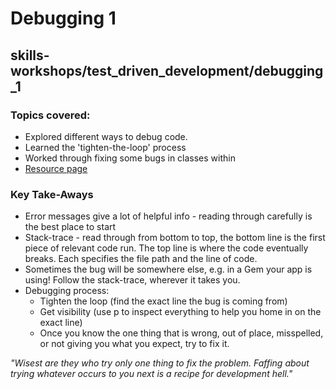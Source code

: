 # Debugging 1

## skills-workshops/test_driven_development/debugging_1

### Topics covered:

- Explored different ways to debug code.
- Learned the 'tighten-the-loop' process
- Worked through fixing some bugs in classes within
- [Resource page](https://github.com/AJ8GH/skills-workshops/tree/master/test_driven_development/debugging_1)

### Key Take-Aways

- Error messages give a lot of helpful info - reading through carefully is the best place to start
- Stack-trace - read through from bottom to top, the bottom line is the first piece of relevant code run. The top line is where the code eventually breaks. Each specifies the file path and the line of code.
- Sometimes the bug will be somewhere else, e.g. in a Gem your app is using! Follow the stack-trace, wherever it takes you.
- Debugging process:
  - Tighten the loop (find the exact line the bug is coming from)
  - Get visibility (use p to inspect everything to help you home in on the exact line)
  - Once you know the one thing that is wrong, out of place, misspelled, or not giving you what you expect, try to fix it.

_"Wisest are they who try only one thing to fix the problem. Faffing about trying whatever occurs to you next is a recipe for development hell."_
